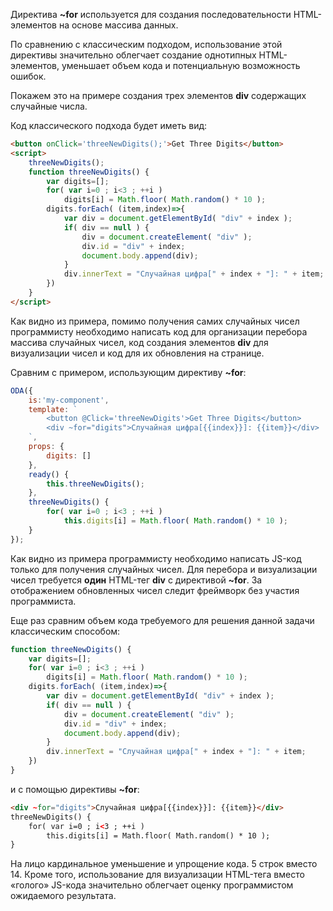 ﻿Директива **~for** используется для создания последовательности HTML-элементов на основе массива данных.

По сравнению с классическим подходом, использование этой директивы значительно облегчает создание однотипных HTML-элементов, уменьшает объем кода и потенциальную возможность ошибок.

Покажем это на примере создания трех элементов **div** содержащих случайные числа.

Код классического подхода будет иметь вид:

```html run_edit
<button onClick='threeNewDigits();'>Get Three Digits</button>
<script>
    threeNewDigits();
    function threeNewDigits() {
        var digits=[];
        for( var i=0 ; i<3 ; ++i )
            digits[i] = Math.floor( Math.random() * 10 );
        digits.forEach( (item,index)=>{
            var div = document.getElementById( "div" + index );
            if( div == null ) {
                div = document.createElement( "div" );
                div.id = "div" + index;
                document.body.append(div);
            }
            div.innerText = "Случайная цифра[" + index + "]: " + item;
        })
    }
</script>
```

Как видно из примера, помимо получения самих случайных чисел программисту необходимо написать код для организации перебора массива случайных чисел, код создания элементов **div** для визуализации чисел и код для их обновления на странице.

Сравним с примером, использующим директиву **~for**:

```javascript _run_edit_[my-component.js]
ODA({
    is:'my-component',
    template: `
        <button @Click='threeNewDigits'>Get Three Digits</button>
        <div ~for="digits">Случайная цифра[{{index}}]: {{item}}</div>
    `,
    props: {
        digits: []
    },
    ready() {
        this.threeNewDigits();
    },
    threeNewDigits() {
        for( var i=0 ; i<3 ; ++i )
            this.digits[i] = Math.floor( Math.random() * 10 );
    }
});
```

Как видно из примера программисту необходимо написать JS-код только для получения случайных чисел. Для перебора и визуализации чисел требуется **один** HTML-тег  **div** с директивой **~for**. За отображением обновленных чисел следит фреймворк без участия программиста.

Еще раз сравним объем кода требуемого для решения данной задачи классическим способом:

```javascript
function threeNewDigits() {
    var digits=[];
    for( var i=0 ; i<3 ; ++i )
        digits[i] = Math.floor( Math.random() * 10 );
    digits.forEach( (item,index)=>{
        var div = document.getElementById( "div" + index );
        if( div == null ) {
            div = document.createElement( "div" );
            div.id = "div" + index;
            document.body.append(div);
        }
        div.innerText = "Случайная цифра[" + index + "]: " + item;
    })
}
```

и с помощью директивы **~for**:

```html
<div ~for="digits">Случайная цифра[{{index}}]: {{item}}</div>
threeNewDigits() {
    for( var i=0 ; i<3 ; ++i )
        this.digits[i] = Math.floor( Math.random() * 10 );
}
```

На лицо кардинальное уменьшение и упрощение кода. 5 строк вместо 14. Кроме того, использование для визуализации HTML-тега вместо «голого» JS-кода значительно облегчает оценку программистом ожидаемого результата.
